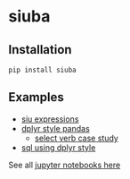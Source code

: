 siuba
=====

Installation
------------

```
pip install siuba
```

Examples
--------

* [siu expressions](examples/examples-siu.ipynb)
* [dplyr style pandas](examples/examples-dplyr-funcs.ipynb)
  - [select verb case study](examples/case-iris-select.ipynb)
* [sql using dplyr style](examples/examples-sql.ipynb)

See all [jupyter notebooks here](examples)
